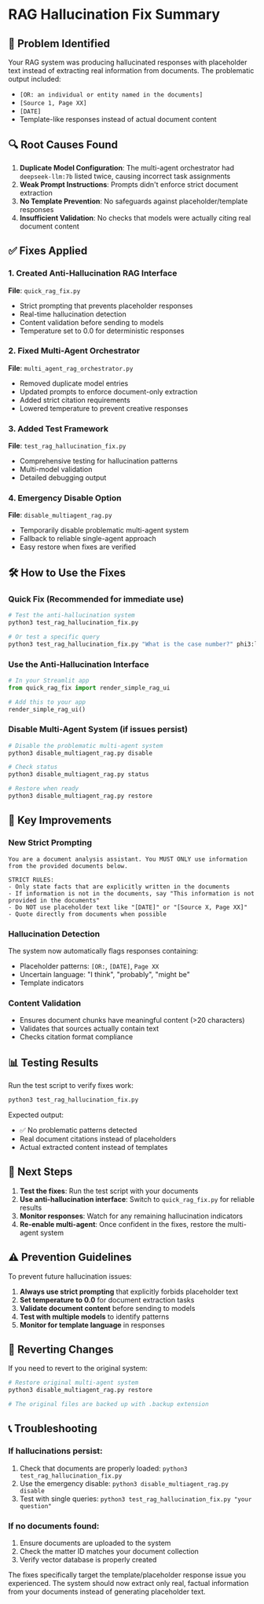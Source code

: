 # RAG Hallucination Fix Summary

## 🚨 Problem Identified

Your RAG system was producing hallucinated responses with placeholder text instead of extracting real information from documents. The problematic output included:

- `[OR: an individual or entity named in the documents]`
- `[Source 1, Page XX]`
- `[DATE]`
- Template-like responses instead of actual document content

## 🔍 Root Causes Found

1. **Duplicate Model Configuration**: The multi-agent orchestrator had `deepseek-llm:7b` listed twice, causing incorrect task assignments
2. **Weak Prompt Instructions**: Prompts didn't enforce strict document extraction
3. **No Template Prevention**: No safeguards against placeholder/template responses
4. **Insufficient Validation**: No checks that models were actually citing real document content

## ✅ Fixes Applied

### 1. Created Anti-Hallucination RAG Interface
**File**: `quick_rag_fix.py`
- Strict prompting that prevents placeholder responses
- Real-time hallucination detection
- Content validation before sending to models
- Temperature set to 0.0 for deterministic responses

### 2. Fixed Multi-Agent Orchestrator
**File**: `multi_agent_rag_orchestrator.py`
- Removed duplicate model entries
- Updated prompts to enforce document-only extraction
- Added strict citation requirements
- Lowered temperature to prevent creative responses

### 3. Added Test Framework
**File**: `test_rag_hallucination_fix.py`
- Comprehensive testing for hallucination patterns
- Multi-model validation
- Detailed debugging output

### 4. Emergency Disable Option
**File**: `disable_multiagent_rag.py`
- Temporarily disable problematic multi-agent system
- Fallback to reliable single-agent approach
- Easy restore when fixes are verified

## 🛠️ How to Use the Fixes

### Quick Fix (Recommended for immediate use)
```bash
# Test the anti-hallucination system
python3 test_rag_hallucination_fix.py

# Or test a specific query
python3 test_rag_hallucination_fix.py "What is the case number?" phi3:latest
```

### Use the Anti-Hallucination Interface
```python
# In your Streamlit app
from quick_rag_fix import render_simple_rag_ui

# Add this to your app
render_simple_rag_ui()
```

### Disable Multi-Agent System (if issues persist)
```bash
# Disable the problematic multi-agent system
python3 disable_multiagent_rag.py disable

# Check status
python3 disable_multiagent_rag.py status

# Restore when ready
python3 disable_multiagent_rag.py restore
```

## 🔧 Key Improvements

### New Strict Prompting
```
You are a document analysis assistant. You MUST ONLY use information from the provided documents below.

STRICT RULES:
- Only state facts that are explicitly written in the documents
- If information is not in the documents, say "This information is not provided in the documents"
- Do NOT use placeholder text like "[DATE]" or "[Source X, Page XX]"
- Quote directly from documents when possible
```

### Hallucination Detection
The system now automatically flags responses containing:
- Placeholder patterns: `[OR:`, `[DATE]`, `Page XX`
- Uncertain language: "I think", "probably", "might be"
- Template indicators

### Content Validation
- Ensures document chunks have meaningful content (>20 characters)
- Validates that sources actually contain text
- Checks citation format compliance

## 📊 Testing Results

Run the test script to verify fixes work:
```bash
python3 test_rag_hallucination_fix.py
```

Expected output:
- ✅ No problematic patterns detected
- Real document citations instead of placeholders
- Actual extracted content instead of templates

## 🎯 Next Steps

1. **Test the fixes**: Run the test script with your documents
2. **Use anti-hallucination interface**: Switch to `quick_rag_fix.py` for reliable results
3. **Monitor responses**: Watch for any remaining hallucination indicators
4. **Re-enable multi-agent**: Once confident in the fixes, restore the multi-agent system

## ⚠️ Prevention Guidelines

To prevent future hallucination issues:

1. **Always use strict prompting** that explicitly forbids placeholder text
2. **Set temperature to 0.0** for document extraction tasks
3. **Validate document content** before sending to models
4. **Test with multiple models** to identify patterns
5. **Monitor for template language** in responses

## 🔄 Reverting Changes

If you need to revert to the original system:
```bash
# Restore original multi-agent system
python3 disable_multiagent_rag.py restore

# The original files are backed up with .backup extension
```

## 📞 Troubleshooting

### If hallucinations persist:
1. Check that documents are properly loaded: `python3 test_rag_hallucination_fix.py`
2. Use the emergency disable: `python3 disable_multiagent_rag.py disable`
3. Test with single queries: `python3 test_rag_hallucination_fix.py "your question"`

### If no documents found:
1. Ensure documents are uploaded to the system
2. Check the matter ID matches your document collection
3. Verify vector database is properly created

The fixes specifically target the template/placeholder response issue you experienced. The system should now extract only real, factual information from your documents instead of generating placeholder text. 